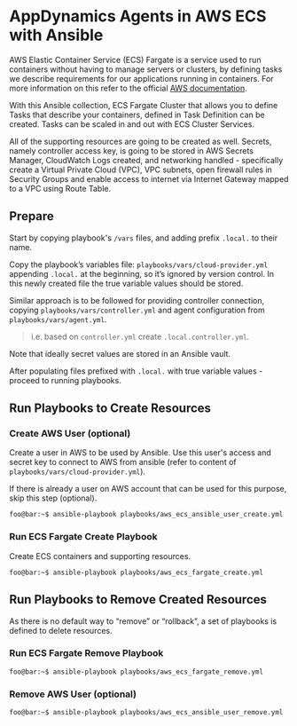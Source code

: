 # AppDynamics Agents in AWS ECS with Ansible

AWS Elastic Container Service (ECS) Fargate is a service used to run containers without having to manage servers or clusters, by defining tasks we describe requirements for our applications running in containers. For more information on this refer to the official [AWS documentation](https://aws.amazon.com/ecs/).

With this Ansible collection, ECS Fargate Cluster that allows you to define Tasks that describe your containers, defined in Task Definition can be created. Tasks can be scaled in and out with ECS Cluster Services. 

All of the supporting resources are going to be created as well. Secrets, namely controller access key, is going to be stored in AWS Secrets Manager, CloudWatch Logs created, and networking handled - specifically create a Virtual Private Cloud (VPC), VPC subnets, open firewall rules in Security Groups and enable access to internet via Internet Gateway mapped to a VPC using Route Table.


## Prepare

Start by copying playbook's `/vars` files, and adding prefix `.local.` to their name. 

Copy the playbook’s variables file: `playbooks/vars/cloud-provider.yml` appending `.local.` at the beginning, so it’s ignored by version control. In this newly created file the true variable values should be stored.

Similar approach is to be followed for providing controller connection, copying `playbooks/vars/controller.yml` and agent configuration from `playbooks/vars/agent.yml`.

> i.e. based on `controller.yml` create `.local.controller.yml`.

Note that ideally secret values are stored in an Ansible vault.

After populating files prefixed with `.local.` with true variable values - proceed to running playbooks.

## Run Playbooks to Create Resources

### Create AWS User (optional)

Create a user in AWS to be used by Ansible. Use this user's access and secret key to connect to AWS from ansible (refer to content of `playbooks/vars/cloud-provider.yml`). 

If there is already a user on AWS account that can be used for this purpose, skip this step (optional).

```console
foo@bar:~$ ansible-playbook playbooks/aws_ecs_ansible_user_create.yml
```

### Run ECS Fargate Create Playbook

Create ECS containers and supporting resources.
```console
foo@bar:~$ ansible-playbook playbooks/aws_ecs_fargate_create.yml
```

## Run Playbooks to Remove Created Resources

As there is no default way to “remove” or “rollback”, a set of playbooks is defined to delete resources.

### Run ECS Fargate Remove Playbook

```console
foo@bar:~$ ansible-playbook playbooks/aws_ecs_fargate_remove.yml
```

### Remove AWS User (optional)

```console
foo@bar:~$ ansible-playbook playbooks/aws_ecs_ansible_user_remove.yml
```


